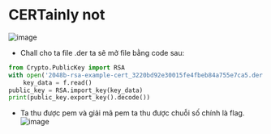 # CERTainly not
![image](https://github.com/Caycon/CryptoHack/assets/97203151/99c45828-e238-45be-bac4-1c1e2a0fbc82)
- Chall cho ta file .der ta sẽ mở file bằng code sau:
```Python
from Crypto.PublicKey import RSA
with open('2048b-rsa-example-cert_3220bd92e30015fe4fbeb84a755e7ca5.der', 'rb') as f:
    key_data = f.read()
public_key = RSA.import_key(key_data)
print(public_key.export_key().decode())
```
- Ta thu được pem và giải mã pem ta thu được chuỗi số chính là flag.
![image](https://github.com/Caycon/CryptoHack/assets/97203151/4db16397-12be-4a2b-8c91-236ff3e548de)

